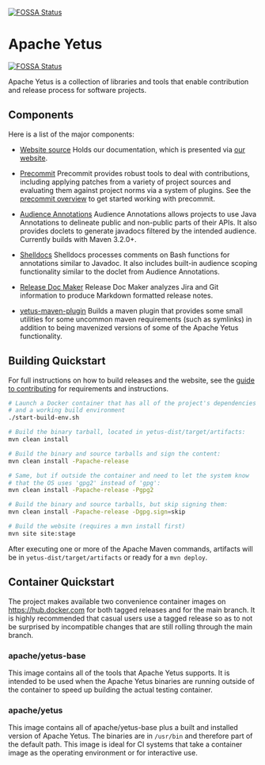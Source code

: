 <!---
  Licensed to the Apache Software Foundation (ASF) under one
  or more contributor license agreements.  See the NOTICE file
  distributed with this work for additional information
  regarding copyright ownership.  The ASF licenses this file
  to you under the Apache License, Version 2.0 (the
  "License"); you may not use this file except in compliance
  with the License.  You may obtain a copy of the License at

    http://www.apache.org/licenses/LICENSE-2.0

  Unless required by applicable law or agreed to in writing,
  software distributed under the License is distributed on an
  "AS IS" BASIS, WITHOUT WARRANTIES OR CONDITIONS OF ANY
  KIND, either express or implied.  See the License for the
  specific language governing permissions and limitations
  under the License.
-->


[![FOSSA Status](https://app.fossa.com/api/projects/git%2Bgithub.com%2Feffectivemachines%2Fburetoolbox.svg?type=large)](https://app.fossa.com/projects/git%2Bgithub.com%2Feffectivemachines%2Fburetoolbox?ref=badge_large)

# Apache Yetus
[![FOSSA Status](https://app.fossa.com/api/projects/git%2Bgithub.com%2Feffectivemachines%2Fburetoolbox.svg?type=shield)](https://app.fossa.com/projects/git%2Bgithub.com%2Feffectivemachines%2Fburetoolbox?ref=badge_shield)


Apache Yetus is a collection of libraries and tools that enable
contribution and release process for software projects.

## Components

Here is a list of the major components:

* [Website source](asf-site-src/)
Holds our documentation, which is presented via [our website](https://yetus.apache.org/).

* [Precommit](precommit/)
Precommit provides robust tools to deal with contributions, including applying patches from a variety of project sources and evaluating them against project norms via a system of plugins. See the [precommit overview](asf-site-src/source/documentation/in-progress/precommit-architecture.html.md) to get started working with precommit.

* [Audience Annotations](audience-annotations-component/)
Audience Annotations allows projects to use Java Annotations to delineate public and non-public parts of their APIs. It also provides doclets to generate javadocs filtered by the intended audience. Currently builds with Maven 3.2.0+.

* [Shelldocs](shelldocs/)
Shelldocs processes comments on Bash functions for annotations similar to Javadoc. It also includes built-in audience scoping functionality similar to the doclet from Audience Annotations.

* [Release Doc Maker](releasedocmaker/)
Release Doc Maker analyzes Jira and Git information to produce Markdown formatted release notes.

* [yetus-maven-plugin](yetus-maven-plugin/)
Builds a maven plugin that provides some small utilities for some uncommon maven requirements (such as symlinks) in addition to being mavenized versions of some of the Apache Yetus functionality.

## Building Quickstart

For full instructions on how to build releases and the website, see the [guide to contributing](asf-site-src/source/contribute.html.md) for requirements and instructions.

```bash
# Launch a Docker container that has all of the project's dependencies
# and a working build environment
./start-build-env.sh

# Build the binary tarball, located in yetus-dist/target/artifacts:
mvn clean install

# Build the binary and source tarballs and sign the content:
mvn clean install -Papache-release

# Same, but if outside the container and need to let the system know
# that the OS uses 'gpg2' instead of 'gpg':
mvn clean install -Papache-release -Pgpg2

# Build the binary and source tarballs, but skip signing them:
mvn clean install -Papache-release -Dgpg.sign=skip

# Build the website (requires a mvn install first)
mvn site site:stage
```

After executing one or more of the Apache Maven commands, artifacts will be in `yetus-dist/target/artifacts` or ready for a `mvn deploy`.

## Container Quickstart

The project makes available two convenience container images on <https://hub.docker.com> for both tagged releases and for the main branch.  It is highly recommended that casual users use a tagged release so as to not be surprised by incompatible changes that are still rolling through the main branch.

### apache/yetus-base

This image contains all of the tools that Apache Yetus supports. It is intended to be used when the Apache Yetus binaries are running outside of the container to speed up building the actual testing container.

### apache/yetus

This image contains all of apache/yetus-base plus a built and installed version of Apache Yetus.  The binaries are in `/usr/bin` and therefore part of the default path.  This image is ideal for CI systems that take a container image as the operating environment or for interactive use.